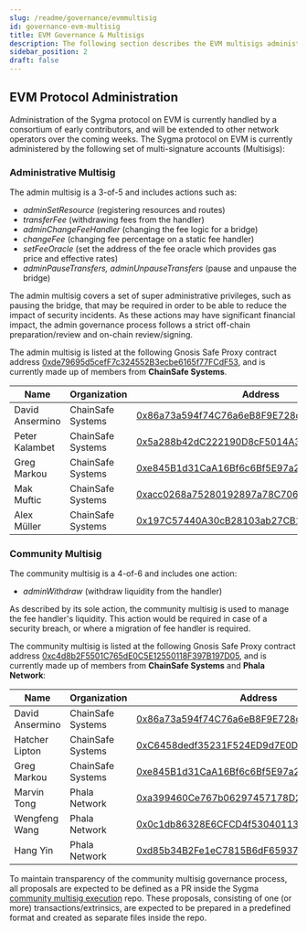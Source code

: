 ```yaml
---
slug: /readme/governance/evmmultisig
id: governance-evm-multisig
title: EVM Governance & Multisigs
description: The following section describes the EVM multisigs administrating the Sygma protocol.
sidebar_position: 2
draft: false
---
```


## EVM Protocol Administration

Administration of the Sygma protocol on EVM is currently handled by a consortium of early contributors, and will be extended to other network operators over the coming weeks. The Sygma protocol on EVM is currently administered by the following set of multi-signature accounts (Multisigs):

### Administrative Multisig 

The admin multisig is a 3-of-5 and includes actions such as:
- *adminSetResource* (registering resources and routes)
- *transferFee* (withdrawing fees from the handler)
- *adminChangeFeeHandler* (changing the fee logic for a bridge)
- *changeFee* (changing fee percentage on a static fee handler)
- *setFeeOracle* (set the address of the fee oracle which provides gas price and effective rates)
- *adminPauseTransfers, adminUnpauseTransfers* (pause and unpause the bridge)

The admin multisig covers a set of super administrative privileges, such as pausing the bridge, that may be required in order to be able to reduce the impact of security incidents. As these actions may have significant financial impact, the admin governance process follows a strict off-chain preparation/review and on-chain review/signing. 

The admin multisig is listed at the following Gnosis Safe Proxy contract address [0xde79695d5cefF7c324552B3ecbe6165f77FCdF53](https://etherscan.io/address/0xde79695d5cefF7c324552B3ecbe6165f77FCdF53), and is currently made up of members from **ChainSafe Systems**.

| Name            | Organization      | Address                                                                                                      |
| --------------- | ----------------- | --------------------------------------------------------------------------------------------------------------------- |
| David Ansermino | ChainSafe Systems | [0x86a73a594f74C76a6eB8F9E728d992D03252f60f](https://etherscan.io/address/0x86a73a594f74C76a6eB8F9E728d992D03252f60f) |
| Peter Kalambet  | ChainSafe Systems | [0x5a288b42dC222190D8cF5014A330c978ee42A5df](https://etherscan.io/address/0x5a288b42dC222190D8cF5014A330c978ee42A5df) |
| Greg Markou     | ChainSafe Systems | [0xe845B1d31CaA16Bf6c6Bf5E97a28D086bd46FD49](https://etherscan.io/address/0xe845B1d31CaA16Bf6c6Bf5E97a28D086bd46FD49) |
| Mak Muftic      | ChainSafe Systems | [0xacc0268a75280192897a78C706C9FBA2d2b851C4](https://etherscan.io/address/0xacc0268a75280192897a78C706C9FBA2d2b851C4) |
| Alex Müller     | ChainSafe Systems | [0x197C57440A30cB28103ab27CB1b0dC86E5907ADA](https://etherscan.io/address/0x197C57440A30cB28103ab27CB1b0dC86E5907ADA) |

### Community Multisig

The community multisig is a 4-of-6 and includes one action:
- *adminWithdraw* (withdraw liquidity from the handler)

As described by its sole action, the community multisig is used to manage the fee handler's liquidity. This action would be required in case of a security breach, or where a migration of fee handler is required. 
 
The community multisig is listed at the following Gnosis Safe Proxy contract address [0xc4d8b2F5501C765dE0C5E12550118F397B197D05](https://etherscan.io/address/0xc4d8b2F5501C765dE0C5E12550118F397B197D05), and is currently made up of members from **ChainSafe Systems** and **Phala Network**:

| Name            | Organization      |  Address 
|-----------------|-------------------| --------------------------------------------------------------------------------------------------------------------- |
| David Ansermino | ChainSafe Systems | [0x86a73a594f74C76a6eB8F9E728d992D03252f60f](https://etherscan.io/address/0x86a73a594f74C76a6eB8F9E728d992D03252f60f) |
| Hatcher Lipton  | ChainSafe Systems | [0xC6458dedf35231F524ED9d7E0DF77A60b9E08676](https://etherscan.io/address/0xC6458dedf35231F524ED9d7E0DF77A60b9E08676) |
| Greg Markou     | ChainSafe Systems | [0xe845B1d31CaA16Bf6c6Bf5E97a28D086bd46FD49](https://etherscan.io/address/0xe845B1d31CaA16Bf6c6Bf5E97a28D086bd46FD49) |
| Marvin Tong     | Phala Network     | [0xa399460Ce767b06297457178D2F9F8f144017E77](https://etherscan.io/address/0xa399460Ce767b06297457178D2F9F8f144017E77) | 
| Wengfeng Wang   | Phala Network     | [0x0c1db86328E6CFCD4f530401131Dc9a26DefA12a](https://etherscan.io/address/0x0c1db86328E6CFCD4f530401131Dc9a26DefA12a) |
| Hang Yin        | Phala Network     | [0xd85b34B2Fe1eC7815B6dF659372382A8FA229677](https://etherscan.io/address/0xd85b34B2Fe1eC7815B6dF659372382A8FA229677) |

To maintain transparency of the community multisig governance process, all proposals are expected to be defined as a PR inside the Sygma [community multisig execution](https://github.com/sygmaprotocol/community-executions) repo. These proposals, consisting of one (or more) transactions/extrinsics, are expected to be prepared in a predefined format and created as separate files inside the repo.
